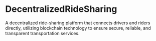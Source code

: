 # DecentralizedRideSharing
A decentralized ride-sharing platform that connects drivers and riders directly, utilizing blockchain technology to ensure secure, reliable, and transparent transportation services.
